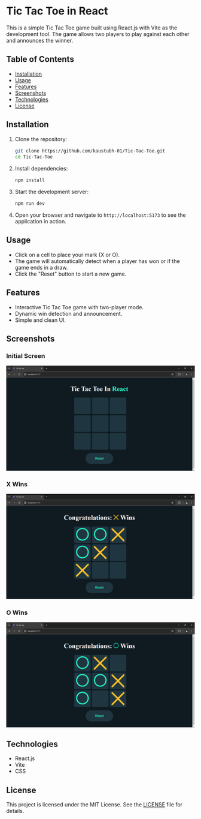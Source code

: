 # Tic Tac Toe in React

This is a simple Tic Tac Toe game built using React.js with Vite as the development tool. The game allows two players to play against each other and announces the winner.

## Table of Contents

- [Installation](#installation)
- [Usage](#usage)
- [Features](#features)
- [Screenshots](#screenshots)
- [Technologies](#technologies)
- [License](#license)

## Installation

1. Clone the repository:
    ```bash
    git clone https://github.com/kaustubh-01/Tic-Tac-Toe.git
    cd Tic-Tac-Toe
    ```

2. Install dependencies:
    ```bash
    npm install
    ```

3. Start the development server:
    ```bash
    npm run dev
    ```

4. Open your browser and navigate to `http://localhost:5173` to see the application in action.

## Usage

- Click on a cell to place your mark (X or O).
- The game will automatically detect when a player has won or if the game ends in a draw.
- Click the "Reset" button to start a new game.

## Features

- Interactive Tic Tac Toe game with two-player mode.
- Dynamic win detection and announcement.
- Simple and clean UI.

## Screenshots

### Initial Screen
![Initial Screen](./src/assets/tic-tac-toe-01.png)

### X Wins
![X Wins](./src/assets/tic-tac-toe-02.png)

### O Wins
![O Wins](./src/assets/tic-tac-toe-03.png)

## Technologies

- React.js
- Vite
- CSS

## License

This project is licensed under the MIT License. See the [LICENSE](LICENSE) file for details.

